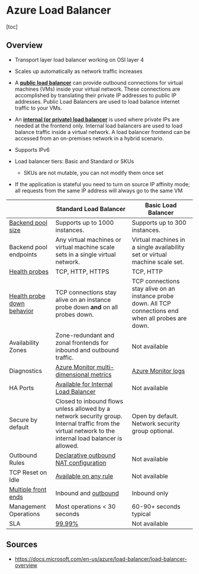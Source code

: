 # Azure Load Balancer

[toc]

## Overview


- Transport layer load balancer working on OSI layer 4

- Scales up automatically as network traffic increases

- A **[public load balancer](https://docs.microsoft.com/en-us/azure/load-balancer/components#frontend-ip-configurations)** can provide outbound connections for virtual machines (VMs) inside your virtual network. These connections are accomplished by translating  their private IP addresses to public IP addresses. Public Load Balancers are used to load balance internet traffic to your VMs.

- An **[internal (or private) load balancer](https://docs.microsoft.com/en-us/azure/load-balancer/components#frontend-ip-configurations)** is used where private IPs are needed at the frontend only. Internal  load balancers are used to load balance traffic inside a virtual  network. A load balancer frontend can be accessed from an on-premises  network in a hybrid scenario.

- Supports IPv6

- Load balancer tiers: Basic and Standard or SKUs

  - SKUs  are not mutable, you can not modify them once set

- If the application is stateful you need to turn on source IP affinity mode; all requests from the same IP address will always go to the same VM

  

|                                                              | Standard Load Balancer                                       | Basic Load Balancer                                          |
| ------------------------------------------------------------ | ------------------------------------------------------------ | ------------------------------------------------------------ |
| [Backend pool size](https://docs.microsoft.com/en-us/azure/azure-resource-manager/management/azure-subscription-service-limits#load-balancer) | Supports up to 1000 instances.                               | Supports up to 300 instances.                                |
| Backend pool endpoints                                       | Any virtual machines or virtual machine scale sets in a single virtual network. | Virtual machines in a single availability set or virtual machine scale set. |
| [Health probes](https://docs.microsoft.com/en-us/azure/load-balancer/load-balancer-custom-probe-overview#types) | TCP, HTTP, HTTPS                                             | TCP, HTTP                                                    |
| [Health probe down behavior](https://docs.microsoft.com/en-us/azure/load-balancer/load-balancer-custom-probe-overview#probedown) | TCP connections stay alive on an instance probe down **and** on all probes down. | TCP connections stay alive on an instance probe down. All TCP connections end when all probes are down. |
| Availability Zones                                           | Zone-redundant and zonal frontends for inbound and outbound traffic. | Not available                                                |
| Diagnostics                                                  | [Azure Monitor multi-dimensional metrics](https://docs.microsoft.com/en-us/azure/load-balancer/load-balancer-standard-diagnostics) | [Azure Monitor logs](https://docs.microsoft.com/en-us/azure/load-balancer/load-balancer-monitor-log) |
| HA Ports                                                     | [Available for Internal Load Balancer](https://docs.microsoft.com/en-us/azure/load-balancer/load-balancer-ha-ports-overview) | Not available                                                |
| Secure by default                                            | Closed to inbound flows unless allowed by a network security group.  Internal traffic from the virtual network to the internal load balancer  is allowed. | Open by default. Network security group optional.            |
| Outbound Rules                                               | [Declarative outbound NAT configuration](https://docs.microsoft.com/en-us/azure/load-balancer/load-balancer-outbound-rules-overview) | Not available                                                |
| TCP Reset on Idle                                            | [Available on any rule](https://docs.microsoft.com/en-us/azure/load-balancer/load-balancer-tcp-reset) | Not available                                                |
| [Multiple front ends](https://docs.microsoft.com/en-us/azure/load-balancer/load-balancer-multivip-overview) | Inbound and [outbound](https://docs.microsoft.com/en-us/azure/load-balancer/load-balancer-outbound-connections) | Inbound only                                                 |
| Management Operations                                        | Most operations < 30 seconds                                 | 60-90+ seconds typical                                       |
| SLA                                                          | [99.99%](https://azure.microsoft.com/support/legal/sla/load-balancer/v1_0/) | Not available                                                |



## Sources

- https://docs.microsoft.com/en-us/azure/load-balancer/load-balancer-overview

